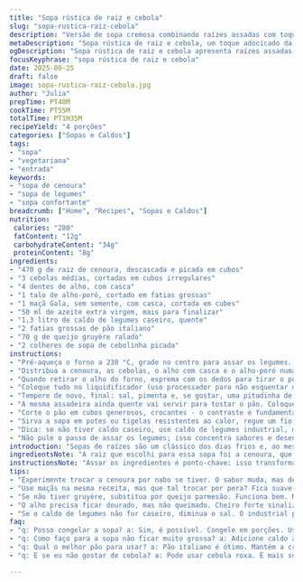 ```yaml
---
title: "Sopa rústica de raiz e cebola"
slug: "sopa-rustica-raiz-cebola"
description: "Versão de sopa cremosa combinando raízes assadas com toque adocicado da maçã. Textura rica, mistura de sabores terrosos com leve doçura da fruta, finalizada com crocância dos croutons. Sabor profundo graças ao alho assado, base aromática reforçada pelo alho-poró. Versão sem ovo ou noz, ideal para entrada aconchegante, com tempero na medida e queijo derretido por cima do pão crocante. Sabor surpreendente e conforto na colher."
metaDescription: "Sopa rústica de raiz e cebola, um toque adocicado da maçã e crocância dos croutons. Uma experiência reconfortante"
ogDescription: "Sopa rústica de raiz e cebola apresenta raízes assadas, alho e maçã, criando um prato incrível e cheio de sabor. Experimente!"
focusKeyphrase: "sopa rústica de raiz e cebola"
date: 2025-09-25
draft: false
image: sopa-rustica-raiz-cebola.jpg
author: "Julia"
prepTime: PT40M
cookTime: PT55M
totalTime: PT1H35M
recipeYield: "4 porções"
categories: ["Sopas e Caldos"]
tags:
- "sopa"
- "vegetariana"
- "entrada"
keywords:
- "sopa de cenoura"
- "sopa de legumes"
- "sopa confortante"
breadcrumb: ["Home", "Recipes", "Sopas e Caldos"]
nutrition: 
 calories: "280"
 fatContent: "12g"
 carbohydrateContent: "34g"
 proteinContent: "8g"
ingredients:
- "470 g de raiz de cenoura, descascada e picada em cubos"
- "3 cebolas médias, cortadas em cubos irregulares"
- "4 dentes de alho, com casca"
- "1 talo de alho-poró, cortado em fatias grossas"
- "1 maçã Gala, sem semente, com casca, cortada em cubes"
- "50 ml de azeite extra virgem, mais para finalizar"
- "1,3 litro de caldo de legumes caseiro, quente"
- "2 fatias grossas de pão italiano"
- "70 g de queijo gruyère ralado"
- "2 colheres de sopa de cebolinha picada"
instructions:
- "Pré-aqueça o forno a 230 °C, grade no centro para assar os legumes. Aumentei um pouco pra dar mais caramelização e aquela crosta que adoro."
- "Distribua a cenoura, as cebolas, o alho com casca e o alho-poró numa assadeira. Regue com azeite, sal e pimenta do reino moída na hora. Jogue a maçã por cima - uso Gala para dar doçura suave, troque por Fuji se quiser mais firmeza. Leve ao forno por uns 50 minutos até tudo ficar dourado, principalmente a cebola, que deve ficar quase preta nas bordas. Atenção: alho não pode queimar; quando começar a cheirar forte, retire."
- "Quando retirar o alho do forno, esprema com os dedos para tirar o purê da casca. Descarte as peles - sem mistério. Essa técnica traz aquele sabor delicado, sem amargor."
- "Coloque tudo no liquidificador (uso processador para não esquentar demais). Acrescente o caldo quente aos poucos. Bata até formar um creme homogêneo, com textura entre espessa e líquida. Se preciso, ajuste com caldo até chegar na consistência desejada."
- "Tempere de novo, final: sal, pimenta e, se gostar, uma pitadinha de noz-moscada ralada, que uso pra despertar os sabores. Mantenha tudo quente no fogo baixo."
- "A mesma assadeira ainda quente vai servir para tostar o pão. Coloque as fatias, cubra com o queijo ralado uniformemente. Deixe no forno por 7 minutos, até o queijo derreter completamente e começar a borbulhar. Fique de olho porque pode queimar rápido."
- "Corte o pão em cubos generosos, crocantes - o contraste é fundamental para o prato não ficar monótono e reforça a textura final."
- "Sirva a sopa em potes ou tigelas resistentes ao calor, regue um fio de azeite por cima, jogue os croutons com queijo e finalize com bastante cebolinha picada fresca para dar frescor e cor."
- "Dica: se não tiver caldo caseiro, use caldo de legumes industrial, mas reduza o sal para evitar exagero. Substitua a maçã por pera para variar o sabor; fica mais delicado e menos ácido. Use outro queijo firme como provolone, se não gostar de gruyère."
- "Não pule o passo de assar os legumes; isso concentra sabores e desenvolve aromas que cozimento rápido ou direto na panela não entrega."
introduction: "Sopas de raízes são um clássico dos dias frios e, ao mesmo tempo, oferecem muito espaço para criatividade. Aqui a gente combina a doçura terrosa da cenoura com a intensidade da cebola bem assada, e o segredo está no alho assado no forno, que perde a agressividade usual e ganha uma textura cremosa. A maçã traz um toque de frescor e adocicado, equilibrando o prato. Acompanhada dos croutons gratinados com queijo, a sopa ganha contraste e textura, transformando uma receita simples numa experiência reconfortante e cheia de nuances. Perto do fim do preparo, o aroma invade a cozinha e já é um convite para provar. Além disso, é uma receita versátil, com opções para variações e substitutos deliciosos."
ingredientsNote: "A raiz que escolhi para essa sopa foi a cenoura, que é mais fácil de encontrar e substitui bem o nabo. Maçã Gala traz um toque doce equilibrado, mas pode usar pera ou outra variedade do seu gosto. O alho-poró entra para dar uma base verde e céu de sabor, mas pode ser substituído por alho francês comum. Se não tiver caldo caseiro, o caldo industrial pode funcionar, mas o segredo do sabor está no tempo de assar os vegetais e no alho assado. Queijos duros como gruyère ou o famoso parmesão ralado podem ser usados por cima dos croutons - evite queijos moles para não amolecer o pão prematuramente. Alerta para não exagerar no azeite durante o cozimento, pois pode deixar a sopa gordurosa. Use sal moderado e ajuste no final. Quando a receita pede uma pitada de noz-moscada, muitos ignoram; não cometa esse erro, ela transforma o sabor."
instructionsNote: "Assar os ingredientes é ponto-chave: isso transforma o sabor do alho, da cenoura e da cebola inteiros, gera caramelização e retira amargores. O ponto do alho assays é quando ele fica macio, amarelado, sem cheiro forte que incomoda. Misture com caldo quente para evitar choque térmico, ajuda a conservar o sabor e textura. Bater demais pode aquecer a sopa, use pulsar e vigie a temperatura. Gratinar o pão com queijo deve ser rápido; o queijo deve derreter e criar crosta leve - se demorar demais saber que pão pode perder crocância interna. Cubos do pão devem ser generosos, para aguentar a sopa sem murchar rápido. Finalizar com azeite virgem em fio e cebolinha picada oferece frescor e ajuda no aroma. Melhor servir quente, na hora."
tips:
- "Experimente trocar a cenoura por nabo se tiver. O sabor muda, mas deliciosamente. Cuidado com a quantidade. O nabo pode ser mais forte."
- "Use maçãs na mesma receita, mas que tal trocar por pera? Fica suave e com um toque diferente. Mais doce ou mais ácido. Vá na sua."
- "Se não tiver gruyère, substitua por queijo parmesão. Funciona bem. Mas fuja de queijos moles, não combina com a crocância dos croutons."
- "O alho precisa ficar dourado, mas não queimado. Cheiro forte sinaliza que é hora de retirar. Mantenha olho, não deixe escurecer."
- "Se o caldo de legumes não for caseiro, diminua o sal. O industrial pode ser mais salgado. E o ideal é que o sabor fique equilibrado."
faq:
- "q: Posso congelar a sopa? a: Sim, é possível. Congele em porções. Use potes bem fechados. E deixe esfriar antes. Pode durar até 3 meses."
- "q: Como faço para a sopa não ficar muito grossa? a: Adicione caldo aos poucos. Bate devagar. Verifique textura. E vá ajustando, até chegar no certo."
- "q: Qual o melhor pão para usar? a: Pão italiano é ótimo. Mantém a crocância. Mas pães de forma funcionam. Cuidado, não murcham rápido na sopa."
- "q: E se eu não gostar de cebola? a: Pode usar cebola roxa. É mais suave. Ou, se preferir, troque por outros legumes. Abóbora fica interessante também."

---
```

